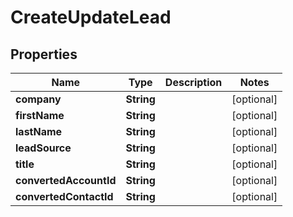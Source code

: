# CreateUpdateLead

## Properties
Name | Type | Description | Notes
------------ | ------------- | ------------- | -------------
**company** | **String** |  |  [optional]
**firstName** | **String** |  |  [optional]
**lastName** | **String** |  |  [optional]
**leadSource** | **String** |  |  [optional]
**title** | **String** |  |  [optional]
**convertedAccountId** | **String** |  |  [optional]
**convertedContactId** | **String** |  |  [optional]
